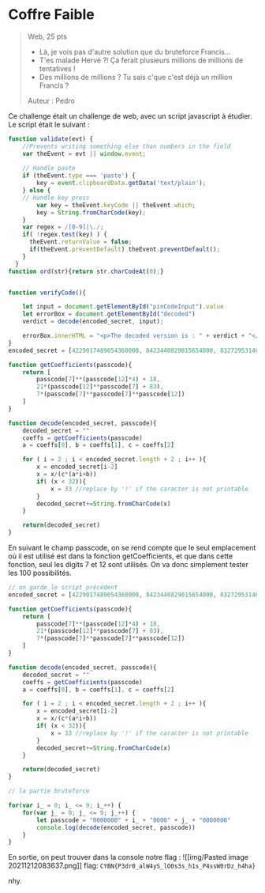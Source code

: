 # Coffre Faible
> Web, 25 pts
>-   Là, je vois pas d'autre solution que du bruteforce Francis...
>-   T'es malade Hervé ?! Ça ferait plusieurs millions de millions de tentatives !
>-   Des millions de millions ? Tu sais c'que c'est déjà un million Francis ?
>
>Auteur : Pedro

Ce challenge était un challenge de web, avec un script javascript à étudier.
Le script était le suivant :
```javascript
function validate(evt) {
    //Prevents writing something else than numbers in the field
    var theEvent = evt || window.event;
  
    // Handle paste
    if (theEvent.type === 'paste') {
        key = event.clipboardData.getData('text/plain');
    } else {
    // Handle key press
        var key = theEvent.keyCode || theEvent.which;
        key = String.fromCharCode(key);
    }
    var regex = /[0-9]|\./;
    if( !regex.test(key) ) {
      theEvent.returnValue = false;
      if(theEvent.preventDefault) theEvent.preventDefault();
    }
  }
function ord(str){return str.charCodeAt(0);}


function verifyCode(){

    let input = document.getElementById("pinCodeInput").value
    let errorBox = document.getElementById("decoded")
    verdict = decode(encoded_secret, input);

    errorBox.innerHTML = "<p>The decoded version is : " + verdict + "</p>"
}
encoded_secret = [4229017489054368000, 8423440829015654000, 8327295314625036000, 12300356615676100000, 23274382044212232000, 17659868544248054000, 12865978863389245000, 28379983391804620000, 35947115262209163000, 16648862929583604000, 35945819711094130000, 39760570450349920000, 47674280884184285000, 41147021077870805000, 26232960198658490000, 64856694827717230000, 47105112917629990000, 56910435851813520000, 68102959469426640000, 52306587032009834000, 33294452887929225000, 83393419978106470000, 38590981526287024000, 90644339846325200000, 77875051992532910000, 88531365307065830000, 43256654458991410000, 105146179582762680000, 89854832644372560000, 78189286574595770000, 52462374678475830000, 119648019319200150000, 123273479253309520000, 96001806167873420000, 54479749198550925000, 132983338542110340000, 81467145141763440000, 150007782858351970000, 119804284273971690000, 134432840646746180000, 68855758728361670000, 140990194266700510000, 134558466292670530000, 177340802748383230000]

function getCoefficients(passcode){
    return [
        passcode[7]**(passcode[12]*4) + 18,
        21*(passcode[12]**passcode[7] + 83),
        7*(passcode[7]**passcode[7]**passcode[12])
    ]
}

function decode(encoded_secret, passcode){
    decoded_secret = ""
    coeffs = getCoefficients(passcode)
    a = coeffs[0], b = coeffs[1], c = coeffs[2]

    for ( i = 2 ; i < encoded_secret.length + 2 ; i++ ){
        x = encoded_secret[i-2]
        x = x/(c*(a*i+b))
        if( (x < 32)){
            x = 33 //replace by '!' if the caracter is not printable
        }
        decoded_secret+=String.fromCharCode(x)
    }

    return(decoded_secret)
}
```

En suivant le champ passcode, on se rend compte que le seul emplacement où il est utilisé est dans la fonction getCoefficients, et que dans cette fonction, seul les digits 7 et 12 sont utilisés.
On va donc simplement tester les 100 possibilités.

```javascript
// on garde le script précédent
encoded_secret = [4229017489054368000, 8423440829015654000, 8327295314625036000, 12300356615676100000, 23274382044212232000, 17659868544248054000, 12865978863389245000, 28379983391804620000, 35947115262209163000, 16648862929583604000, 35945819711094130000, 39760570450349920000, 47674280884184285000, 41147021077870805000, 26232960198658490000, 64856694827717230000, 47105112917629990000, 56910435851813520000, 68102959469426640000, 52306587032009834000, 33294452887929225000, 83393419978106470000, 38590981526287024000, 90644339846325200000, 77875051992532910000, 88531365307065830000, 43256654458991410000, 105146179582762680000, 89854832644372560000, 78189286574595770000, 52462374678475830000, 119648019319200150000, 123273479253309520000, 96001806167873420000, 54479749198550925000, 132983338542110340000, 81467145141763440000, 150007782858351970000, 119804284273971690000, 134432840646746180000, 68855758728361670000, 140990194266700510000, 134558466292670530000, 177340802748383230000]

function getCoefficients(passcode){
    return [
        passcode[7]**(passcode[12]*4) + 18,
        21*(passcode[12]**passcode[7] + 83),
        7*(passcode[7]**passcode[7]**passcode[12])
    ]
}

function decode(encoded_secret, passcode){
    decoded_secret = ""
    coeffs = getCoefficients(passcode)
    a = coeffs[0], b = coeffs[1], c = coeffs[2]

    for ( i = 2 ; i < encoded_secret.length + 2 ; i++ ){
        x = encoded_secret[i-2]
        x = x/(c*(a*i+b))
        if( (x < 32)){
            x = 33 //replace by '!' if the caracter is not printable
        }
        decoded_secret+=String.fromCharCode(x)
    }

    return(decoded_secret)
}

// la partie bruteforce

for(var i_ = 0; i_ <= 9; i_++) {
	for(var j_ = 0; j_ <= 9; j_++) {
		let passcode = "0000000" + i_ + "0000" + j_ + "0000000" 
		console.log(decode(encoded_secret, passcode))
	}
}
```

En sortie, on peut trouver dans la console notre flag :
![[img/Pasted image 20211212083637.png]]
flag: `CYBN{P3dr0_alW4yS_lO0s3s_h1s_P4ssW0rDz_h4ha}`

nhy.